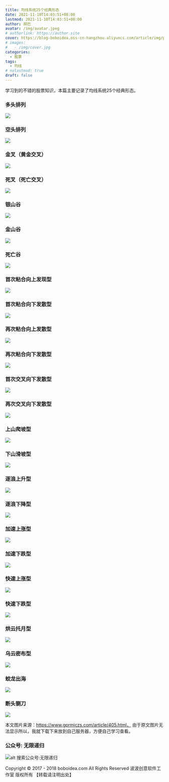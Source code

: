 ```yaml
---
title: 均线系统25个经典形态
date: 2021-11-10T14:03:51+08:00
lastmod: 2021-11-10T14:03:51+08:00
author: 胡巴
avatar: /img/avatar.jpeg
# authorlink: https://author.site
cover: https://blog-boboidea.oss-cn-hangzhou.aliyuncs.com/article/img/posts/hzw8.jpeg
# images:
#   - /img/cover.jpg
categories:
  - 股票
tags:
  - 均线
# nolastmod: true
draft: false
---
```


学习到的不错的股票知识，本篇主要记录了均线系统25个经典形态。

<!--more-->

### 多头排列
![](/img/posts/gp_xt_01_dt.jpeg)

### 空头排列
![](/img/posts/gp_xt_02_kt.jpeg)

### 金叉（黄金交叉）
![](/img/posts/gp_xt_03_jc.jpeg)

### 死叉（死亡交叉）
![](/img/posts/gp_xt_04_sx.jpeg)

### 银山谷
![](/img/posts/gp_xt_05_ysg.jpeg)

### 金山谷
![](/img/posts/gp_xt_06_jsg.jpeg)

### 死亡谷
![](/img/posts/gp_xt_07_ssg.jpeg)

### 首次粘合向上发现型
![](/img/posts/gp_xt_08_nhxs.jpeg)

### 首次粘合向下发散型
![](/img/posts/gp_xt_09_nhxx.jpeg)

### 再次粘合向上发散型
![](/img/posts/gp_xt_10_zcnhxs.jpeg)

### 再次粘合向下发散型
![](/img/posts/gp_xt_11_zcnhxx.jpeg)

### 首次交叉向下发散型
![](/img/posts/gp_xt_12_jcxxfs.jpeg)

### 再次交叉向下发散型
![](/img/posts/gp_xt_13_zcjcxxfs.jpeg)

### 上山爬坡型
![](/img/posts/gp_xt_14_ssppx.jpeg)

### 下山滑坡型
![](/img/posts/gp_xt_15_xshpx.jpeg)

### 逐浪上升型
![](/img/posts/gp_xt_16_zlss.jpeg)

### 逐浪下降型
![](/img/posts/gp_xt_17_zlxj.jpeg)

### 加速上涨型
![](/img/posts/gp_xt_18_jssz.jpeg)

### 加速下跌型
![](/img/posts/gp_xt_19_jsxd.jpeg)

### 快速上涨型
![](/img/posts/gp_xt_20_kssz.jpeg)

### 快速下跌型
![](/img/posts/gp_xt_21_ksxd.jpeg)

### 烘云托月型
![](/img/posts/gp_xt_22_hyty.jpeg)

### 乌云密布型
![](/img/posts/gp_xt_23_wymb.jpeg)

### 蛟龙出海
![](/img/posts/gp_xt_24_jlch.jpeg)

### 断头铡刀
![](/img/posts/gp_xt_25_cttd.jpeg)

本文图片来源：https://www.gprmjczs.com/article/405.html， 由于原文图片无法显示所以，我就下载下来放到自己服务器，方便自己学习查看。

<!--qr_code-->

### 公众号: 无限递归

![alt 搜索公众号:无限递归](/img/gongzhonghao.jpeg "无限递归")

<!--declare-declare-->

Copyright &copy; 2017 - 2018 boboidea.com All Rights Reserved 波波创意软件工作室 版权所有 【转载请注明出处】

